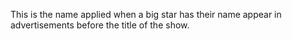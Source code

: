 This is the name applied when a big star has their name appear in advertisements before the title of the show. 